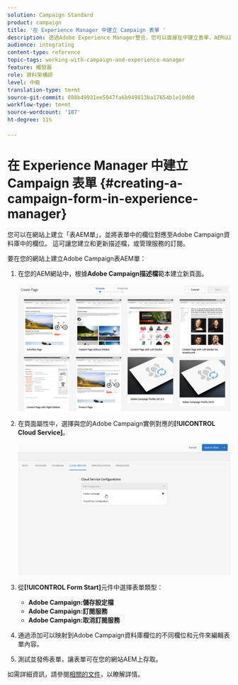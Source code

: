 ```yaml
---
solution: Campaign Standard
product: campaign
title: '在 Experience Manager 中建立 Campaign 表單 '
description: 透過Adobe Experience Manager整合，您可以直接在中建立表單，AEM以建立和更新個人檔案或管理訂閱。
audience: integrating
content-type: reference
topic-tags: working-with-campaign-and-experience-manager
feature: 觸發器
role: 資料架構師
level: 中級
translation-type: tm+mt
source-git-commit: 088b49931ee5047fa6b949813ba17654b1e10d60
workflow-type: tm+mt
source-wordcount: '187'
ht-degree: 11%

---
```



# 在 Experience Manager 中建立 Campaign 表單 {#creating-a-campaign-form-in-experience-manager}

您可以在網站上建立「表AEM單」，並將表單中的欄位對應至Adobe Campaign資料庫中的欄位。 這可讓您建立和更新描述檔，或管理服務的訂閱。

要在您的網站上建立Adobe Campaign表AEM單：

1. 在您的AEM網站中，根據&#x200B;**Adobe Campaign描述檔**&#x200B;範本建立新頁面。

   ![](assets/aem_content_forms.png)

1. 在頁面屬性中，選擇與您的Adobe Campaign實例對應的&#x200B;**[!UICONTROL Cloud Service]**。

   ![](assets/aem_content_forms_2.png)

1. 從&#x200B;**[!UICONTROL Form Start]**&#x200B;元件中選擇表單類型：

   * **Adobe Campaign:儲存設定檔**
   * **Adobe Campaign:訂閱服務**
   * **Adobe Campaign:取消訂閱服務**

1. 通過添加可以映射到Adobe Campaign資料庫欄位的不同欄位和元件來編輯表單內容。
1. 測試並發佈表單，讓表單可在您的網站AEM上存取。

如需詳細資訊，請參閱[相關的文件](https://docs.adobe.com/content/help/en/experience-manager-65/authoring/aem-adobe-campaign/adobe-campaign-forms.html)，以瞭解詳情。
